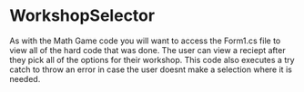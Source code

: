 # WorkshopSelector
As with the Math Game code you will want to access the Form1.cs file to view all of the hard code that was done.
The user can view a reciept after they pick all of the options for their workshop. This code also executes a try catch to throw an error in case the user doesnt make a selection where it is needed.

